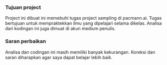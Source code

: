 ### Tujuan project

Project ini dibuat ini memebuhi tugas project sampling di pacmann.ai. Tugas bertujuan untuk mempraktekkan ilmu yang dipelajari selama dikelas. 
Analisa dari kodingan ini juga dimuat di akun medium penulis. 

### Saran perbaikan
Analisa dan codingan ini masih memiliki banyak kekurangan. Koreksi dan saran diharapkan agar saya dapat belajar lebih baik.
